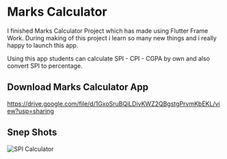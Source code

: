# Marks Calculator

I finished Marks Calculator Project which has made using Flutter Frame Work. During making of this project i learn so many new things and i really happy to launch this app.

Using this app students can calculate SPI - CPI - CGPA by own and also convert SPI to percentage. 

## Download Marks Calculator App
https://drive.google.com/file/d/1GxoSruBQiLDivKWZ2QBgstgPrvmKbEKL/view?usp=sharing

## Snep Shots

![SPI Calculator](https://user-images.githubusercontent.com/96719397/185402232-8a7c6ff4-47e5-4504-8adf-e793c044ffca.png)
